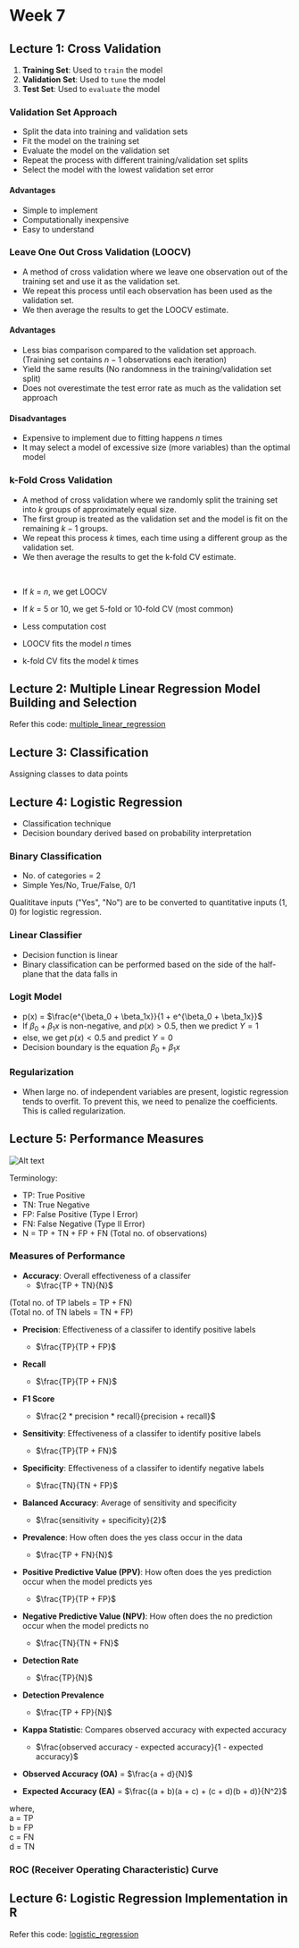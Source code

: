 # Week 7

## Lecture 1: Cross Validation

1. **Training Set**: Used to `train` the model
2. **Validation Set**: Used to `tune` the model
3. **Test Set**: Used to `evaluate` the model

### Validation Set Approach

- Split the data into training and validation sets
- Fit the model on the training set
- Evaluate the model on the validation set
- Repeat the process with different training/validation set splits
- Select the model with the lowest validation set error

#### Advantages

- Simple to implement
- Computationally inexpensive
- Easy to understand

### Leave One Out Cross Validation (LOOCV)

- A method of cross validation where we leave one observation out of the training set and use it as the validation set.
- We repeat this process until each observation has been used as the validation set.
- We then average the results to get the LOOCV estimate.

#### Advantages

- Less bias comparison compared to the validation set approach. (Training set contains $n-1$ observations each iteration)
- Yield the same results (No randomness in the training/validation set split)
- Does not overestimate the test error rate as much as the validation set approach

#### Disadvantages

- Expensive to implement due to fitting happens $n$ times
- It may select a model of excessive size (more variables) than the optimal model

### k-Fold Cross Validation

- A method of cross validation where we randomly split the training set into $k$ groups of approximately equal size.
- The first group is treated as the validation set and the model is fit on the remaining $k-1$ groups.
- We repeat this process $k$ times, each time using a different group as the validation set.
- We then average the results to get the k-fold CV estimate.

<br />

- If $k$ = $n$, we get LOOCV
- If $k$ = 5 or 10, we get 5-fold or 10-fold CV (most common)
- Less computation cost

- LOOCV fits the model $n$ times
- k-fold CV fits the model $k$ times

## Lecture 2: Multiple Linear Regression Model Building and Selection

Refer this code: [multiple_linear_regression](./2_multiple_linear_regression.r)

## Lecture 3: Classification

Assigning classes to data points

## Lecture 4: Logistic Regression

- Classification technique
- Decision boundary derived based on probability interpretation

### Binary Classification

- No. of categories = 2
- Simple Yes/No, True/False, 0/1

Qualititave inputs ("Yes", "No") are to be converted to quantitative inputs (1, 0) for logistic regression.

### Linear Classifier

- Decision function is linear
- Binary classification can be performed based on the side of the half-plane that the data falls in

### Logit Model

- p(x) = $\frac{e^{\beta_0 + \beta_1x}}{1 + e^{\beta_0 + \beta_1x}}$
- If $\beta_0 + \beta_1x$ is non-negative, and $p(x) > 0.5$, then we predict $Y = 1$
- else, we get $p(x) < 0.5$ and predict $Y = 0$
- Decision boundary is the equation $\beta_0 + \beta_1x$

### Regularization

- When large no. of independent variables are present, logistic regression tends to overfit. To prevent this, we need to penalize the coefficients. This is called regularization.

## Lecture 5: Performance Measures

![Alt text](./images/image1.png)

Terminology:

- TP: True Positive
- TN: True Negative
- FP: False Positive (Type I Error)
- FN: False Negative (Type II Error)
- N = TP + TN + FP + FN (Total no. of observations)

### Measures of Performance

- **Accuracy**: Overall effectiveness of a classifer
  - $\frac{TP + TN}{N}$

(Total no. of TP labels = TP + FN)  
(Total no. of TN labels = TN + FP)

- **Precision**: Effectiveness of a classifer to identify positive labels

  - $\frac{TP}{TP + FP}$

- **Recall**

  - $\frac{TP}{TP + FN}$

- **F1 Score**

  - $\frac{2 * precision * recall}{precision + recall}$

- **Sensitivity**: Effectiveness of a classifer to identify positive labels

  - $\frac{TP}{TP + FN}$

- **Specificity**: Effectiveness of a classifer to identify negative labels

  - $\frac{TN}{TN + FP}$

- **Balanced Accuracy**: Average of sensitivity and specificity

  - $\frac{sensitivity + specificity}{2}$

- **Prevalence**: How often does the yes class occur in the data

  - $\frac{TP + FN}{N}$

- **Positive Predictive Value (PPV)**: How often does the yes prediction occur when the model predicts yes

  - $\frac{TP}{TP + FP}$

- **Negative Predictive Value (NPV)**: How often does the no prediction occur when the model predicts no

  - $\frac{TN}{TN + FN}$

- **Detection Rate**

  - $\frac{TP}{N}$

- **Detection Prevalence**

  - $\frac{TP + FP}{N}$

- **Kappa Statistic**: Compares observed accuracy with expected accuracy

  - $\frac{observed accuracy - expected accuracy}{1 - expected accuracy}$

- **Observed Accuracy (OA)** = $\frac{a + d}{N}$

- **Expected Accuracy (EA)** = $\frac{(a + b)(a + c) + (c + d)(b + d)}{N^2}$

where,  
a = TP  
b = FP  
c = FN  
d = TN

### ROC (Receiver Operating Characteristic) Curve

## Lecture 6: Logistic Regression Implementation in R

Refer this code: [logistic_regression](./3_logistic_regression.r)
